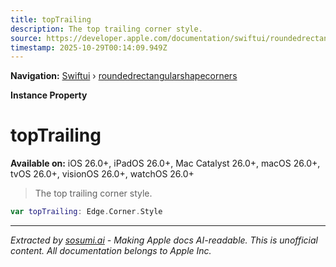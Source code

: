 ```yaml
---
title: topTrailing
description: The top trailing corner style.
source: https://developer.apple.com/documentation/swiftui/roundedrectangularshapecorners/toptrailing
timestamp: 2025-10-29T00:14:09.949Z
---
```


**Navigation:** [Swiftui](/documentation/swiftui) › [roundedrectangularshapecorners](/documentation/swiftui/roundedrectangularshapecorners)

**Instance Property**

# topTrailing

**Available on:** iOS 26.0+, iPadOS 26.0+, Mac Catalyst 26.0+, macOS 26.0+, tvOS 26.0+, visionOS 26.0+, watchOS 26.0+

> The top trailing corner style.

```swift
var topTrailing: Edge.Corner.Style
```

---

*Extracted by [sosumi.ai](https://sosumi.ai) - Making Apple docs AI-readable.*
*This is unofficial content. All documentation belongs to Apple Inc.*
